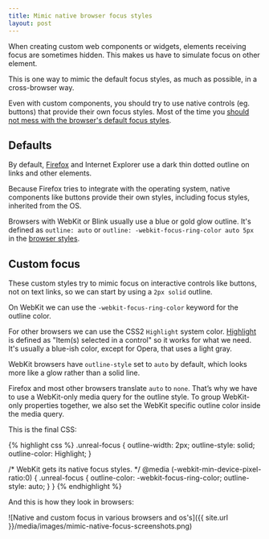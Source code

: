 ```yaml
---
title: Mimic native browser focus styles
layout: post
---
```


When creating custom web components or widgets, elements receiving focus are sometimes hidden. This makes us have to simulate focus on other element.

This is one way to mimic the default focus styles, as much as possible, in a cross-browser way.

Even with custom components, you should try to use native controls (eg. buttons) that provide their own focus styles. Most of the time you [should not mess with the browser's default focus styles](
http://www.outlinenone.com/).

## Defaults

By default, [Firefox](
https://hg.mozilla.org/mozilla-central/file/tip/layout/style/html.css) and Internet Explorer use a dark thin dotted outline on links and other elements.

Because Firefox tries to integrate with the operating system, native components like buttons provide their own styles, including focus styles, inherited from the OS.

Browsers with WebKit or Blink usually use a blue or gold glow outline. It's defined as `outline: auto` or `outline: -webkit-focus-ring-color auto 5px` in the [browser styles](https://trac.webkit.org/browser/trunk/Source/WebCore/css/html.css).

## Custom focus

These custom styles try to mimic focus on interactive controls like buttons, not on text links, so we can start by using a `2px solid` outline.

On WebKit we can use the `-webkit-focus-ring-color` keyword for the outline color.

For other browsers we can use the CSS2 `Highlight` system color. [Highlight](http://www.w3.org/TR/CSS2/ui.html) is defined as "Item(s) selected in a control" so it works for what we need. It's usually a blue-ish color, except for Opera, that uses a light gray.

WebKit browsers have `outline-style` set to `auto` by default, which looks more like a glow rather than a solid line.

Firefox and most other browsers translate `auto` to `none`. That’s why we have to use a WebKit-only media query for the outline style. To group WebKit-only properties together, we also set the WebKit specific outline color inside the media query.

This is the final CSS:

{% highlight css %}
.unreal-focus {
  outline-width: 2px;
  outline-style: solid;
  outline-color: Highlight;
}

/* WebKit gets its native focus styles.
 */
@media (-webkit-min-device-pixel-ratio:0) {
  .unreal-focus {
    outline-color: -webkit-focus-ring-color;
    outline-style: auto;
  }
}
{% endhighlight %}

And this is how they look in browsers:

![Native and custom focus in various browsers and os's]({{ site.url }}/media/images/mimic-native-focus-screenshots.png)


